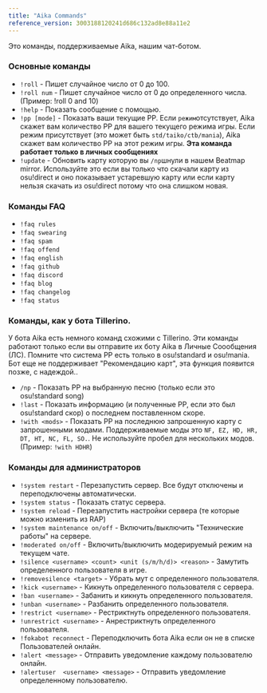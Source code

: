 ```yaml
---
title: "Aika Commands"
reference_version: 3003188120241d686c132ad8e88a11e2
---
```

Это команды, поддерживаемые Aika, нашим чат-ботом.

### Основные команды
- `!roll` - Пишет случайное число от 0 до 100.
- `!roll num` - Пишет случайное число от 0 до определенного числа. (Пример: !roll 0 and 10)  
- `!help` - Показать сообщение с помощью.
- `!pp [mode]` - Показать ваши текущие PP. Если `режим`отсутствует, Aika скажет вам количество PP для вашего текущего режима игры. Если режим присутствует (это может быть `std/taiko/ctb/mania`), Aika скажет вам количество PP на этот режим игры. **Эта команда работает только в личных сообщениях**
- `!update` - Обновить карту которую вы `/np`шнули в нашем Beatmap mirror. Используйте это если вы только что скачали карту из osu!direct и оно показывает устаревшую карту или если карту нельзя скачать из osu!direct потому что она слишком новая.

### Команды FAQ
- `!faq rules`  
- `!faq swearing`  
- `!faq spam`  
- `!faq offend`  
- `!faq english`  
- `!faq github`  
- `!faq discord`  
- `!faq blog`  
- `!faq changelog`  
- `!faq status`  

### Команды, как у бота Tillerino.
У бота Aika есть немного команд схожими с Tillerino. Эти команды работают только если вы отправите их боту Aika в Личные Соообщения (ЛС). Помните что система PP есть только в osu!standard и osu!mania. Бот еще не поддерживает "Рекомендацию карт", эта функция появится позже, с надеждой..

- `/np` - Показать PP на выбранную песню  (только если это osu!standard song)  
- `!last` - Показать информацию (и полученные PP, если это был osu!standard скор) о последнем поставленном скоре.  
- `!with <mods>` - Показать PP на последнюю запрошенную карту с запрошенными модами. Поддерживаемые моды это `NF, EZ, HD, HR, DT, HT, NC, FL, SO.`. Не используйте пробел для нескольких модов. (Пример: `!with HDHR`)

### Команды для администраторов
- `!system restart` - Перезапустить сервер. Все будут отключены и переподключены автоматически.  
- `!system status` - Показать статус сервера.
- `!system reload` - Перезапустить настройки сервера (те которые можно изменить из RAP)  
- `!system maintenance on/off` - Включить/выключить "Технические работы" на сервере.  
- `!moderated on/off` - Включить/выключить модерируемый режим на текущем чате.  
- `!silence <username> <count> <unit (s/m/h/d)> <reason>` - Замутить определенного пользователя в игре.  
- `!removesilence <target>` - Убрать мут с определенного пользователя. 
- `!kick <username>` - Кикнуть определенного пользователя с сервера.
- `!ban <username>` - Забанить и кикнуть определенного пользователя.  
- `!unban <username>` - Разбанить определенного пользователя.
- `!restrict <username>` - Рестриктнуть определенного пользователя.
- `!unrestrict <username>` - Анрестриктнуть определенного пользователя.
- `!fokabot reconnect` - Переподключить бота Aika если он не в списке Пользователей онлайн.  
- `!alert <message>` - Отправить уведомление каждому пользователю онлайн.  
- `!alertuser  <username> <message>` - Отправить уведомление определенному пользователю.
